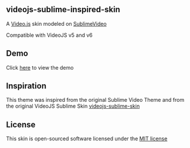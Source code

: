 ## videojs-sublime-inspired-skin

A [Video.js](http://www.videojs.com) skin modeled on [SublimeVideo](http://www.sublimevideo.net)

Compatible with VideoJS v5 and v6

## Demo

Click [here](http://codepen.io/zanechua/pen/GozrNe) to view the demo

## Inspiration

This theme was inspired from the original Sublime Video Theme and from the original VideoJS Sublime Skin [videojs-sublime-skin](https://github.com/cabin/videojs-sublime-skin)

## License

This skin is open-sourced software licensed under the [MIT license](http://opensource.org/licenses/MIT)
